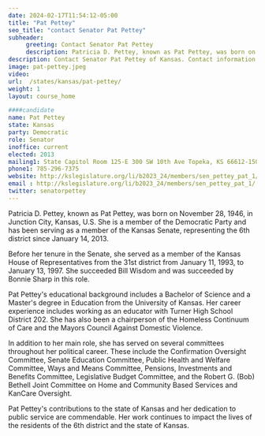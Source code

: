 ```yaml
---
date: 2024-02-17T11:54:12-05:00
title: "Pat Pettey"
seo_title: "contact Senator Pat Pettey"
subheader:
     greeting: Contact Senator Pat Pettey
     description: Patricia D. Pettey, known as Pat Pettey, was born on November 28, 1946, in Junction City, Kansas, U.S. She is a member of the Democratic Party and has been serving as a member of the Kansas Senate, representing the 6th district since January 14, 2013.
description: Contact Senator Pat Pettey of Kansas. Contact information for Pat Pettey includes email address, phone number, and mailing address.
image: pat-pettey.jpeg
video:
url:  /states/kansas/pat-pettey/
weight: 1
layout: course_home

####candidate
name: Pat Pettey
state: Kansas
party: Democratic
role: Senator
inoffice: current
elected: 2013
mailing1: State Capitol Room 125-E 300 SW 10th Ave Topeka, KS 66612-1504
phone1: 785-296-7375
website: http://kslegislature.org/li/b2023_24/members/sen_pettey_pat_1/
email : http://kslegislature.org/li/b2023_24/members/sen_pettey_pat_1/
twitter: senatorpettey
---
```


Patricia D. Pettey, known as Pat Pettey, was born on November 28, 1946, in Junction City, Kansas, U.S. She is a member of the Democratic Party and has been serving as a member of the Kansas Senate, representing the 6th district since January 14, 2013.

Before her tenure in the Senate, she served as a member of the Kansas House of Representatives from the 31st district from January 11, 1993, to January 13, 1997. She succeeded Bill Wisdom and was succeeded by Bonnie Sharp in this role.

Pat Pettey's educational background includes a Bachelor of Science and a Master's degree in Education from the University of Kansas. Her career experience includes working as an educator with Turner High School District 202. She has also been a chairperson of the Homeless Continuum of Care and the Mayors Council Against Domestic Violence.

In addition to her main role, she has served on several committees throughout her political career. These include the Confirmation Oversight Committee, Senate Education Committee, Public Health and Welfare Committee, Ways and Means Committee, Pensions, Investments and Benefits Committee, Legislative Budget Committee, and the Robert G. (Bob) Bethell Joint Committee on Home and Community Based Services and KanCare Oversight.

Pat Pettey's contributions to the state of Kansas and her dedication to public service are commendable. Her work continues to impact the lives of the residents of the 6th district and the state of Kansas.
